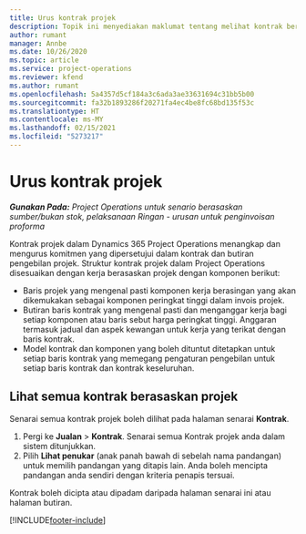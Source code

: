 ```yaml
---
title: Urus kontrak projek
description: Topik ini menyediakan maklumat tentang melihat kontrak berasaskan projek.
author: rumant
manager: Annbe
ms.date: 10/26/2020
ms.topic: article
ms.service: project-operations
ms.reviewer: kfend
ms.author: rumant
ms.openlocfilehash: 5a4357d5cf184a3c6ada3ae33631694c31bb5b00
ms.sourcegitcommit: fa32b1893286f20271fa4ec4be8fc68bd135f53c
ms.translationtype: HT
ms.contentlocale: ms-MY
ms.lasthandoff: 02/15/2021
ms.locfileid: "5273217"
---
```

# <a name="manage-project-contracts"></a>Urus kontrak projek

_**Gunakan Pada:** Project Operations untuk senario berasaskan sumber/bukan stok, pelaksanaan Ringan - urusan untuk penginvoisan proforma_

Kontrak projek dalam Dynamics 365 Project Operations menangkap dan mengurus komitmen yang dipersetujui dalam kontrak dan butiran pengebilan projek. Struktur kontrak projek dalam Project Operations disesuaikan dengan kerja berasaskan projek dengan komponen berikut:

- Baris projek yang mengenal pasti komponen kerja berasingan yang akan dikemukakan sebagai komponen peringkat tinggi dalam invois projek.
- Butiran baris kontrak yang mengenal pasti dan menganggar kerja bagi setiap komponen atau baris sebut harga peringkat tinggi. Anggaran termasuk jadual dan aspek kewangan untuk kerja yang terikat dengan baris kontrak.
- Model kontrak dan komponen yang boleh dituntut ditetapkan untuk setiap baris kontrak yang memegang pengaturan pengebilan untuk setiap baris kontrak dan kontrak keseluruhan.

## <a name="view-all-project-based-contracts"></a>Lihat semua kontrak berasaskan projek

Senarai semua kontrak projek boleh dilihat pada halaman senarai **Kontrak**. 

1. Pergi ke **Jualan** > **Kontrak**. Senarai semua Kontrak projek anda dalam sistem ditunjukkan. 
2. Pilih **Lihat penukar** (anak panah bawah di sebelah nama pandangan) untuk memilih pandangan yang ditapis lain. Anda boleh mencipta pandangan anda sendiri dengan kriteria penapis tersuai.

Kontrak boleh dicipta atau dipadam daripada halaman senarai ini atau halaman butiran.


[!INCLUDE[footer-include](../../includes/footer-banner.md)]